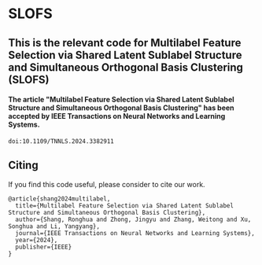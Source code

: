 # SLOFS
## This is the relevant code for Multilabel Feature Selection via Shared Latent Sublabel Structure and Simultaneous Orthogonal Basis Clustering (SLOFS)

#### The article "Multilabel Feature Selection via Shared Latent Sublabel Structure and Simultaneous Orthogonal Basis Clustering" has been accepted by IEEE Transactions on Neural Networks and Learning Systems.
```
doi:10.1109/TNNLS.2024.3382911
```
## Citing
If you find this code useful, please consider to cite our work.
```
@article{shang2024multilabel,
  title={Multilabel Feature Selection via Shared Latent Sublabel Structure and Simultaneous Orthogonal Basis Clustering},
  author={Shang, Ronghua and Zhong, Jingyu and Zhang, Weitong and Xu, Songhua and Li, Yangyang},
  journal={IEEE Transactions on Neural Networks and Learning Systems},
  year={2024},
  publisher={IEEE}
}
```
